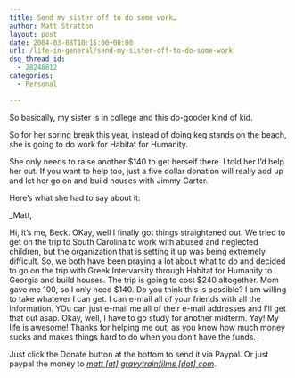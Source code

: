 ```yaml
---
title: Send my sister off to do some work…
author: Matt Stratton
layout: post
date: 2004-03-08T10:15:00+00:00
url: /life-in-general/send-my-sister-off-to-do-some-work
dsq_thread_id:
  - 28248812
categories:
  - Personal

---
```

So basically, my sister is in college and this do-gooder kind of kid.

So for her spring break this year, instead of doing keg stands on the beach, she is going to do work for Habitat for Humanity.

She only needs to raise another $140 to get herself there. I told her I&#8217;d help her out. If you want to help too, just a five dollar donation will really add up and let her go on and build houses with Jimmy Carter.

Here&#8217;s what she had to say about it:

_Matt,
  
Hi, it&#8217;s me, Beck. OKay, well I finally got things straightened out. We tried to get on the trip to South Carolina to work with abused and neglected children, but the organization that is setting it up was being extremely difficult. So, we both have been praying a lot about what to do and decided to go on the trip with Greek Intervarsity through Habitat for Humanity to Georgia and build houses. The trip is going to cost $240 altogether. Mom gave me 100, so I only need $140. Do you think this is possible? I am willing to take whatever I can get. I can e-mail all of your friends with all the information. YOu can just e-mail me all of their e-mail addresses and I&#8217;ll get that out asap. Okay, well, I have to go study for another midterm. Yay! My life is awesome! Thanks for helping me out, as you know how much money sucks and makes things hard to do when you don&#8217;t have the funds._

Just click the Donate button at the bottom to send it via Paypal. Or just paypal the money to _[matt [at] gravytrainfilms [dot] com][1]_.

 [1]: javascript:DeCryptX('2o2c0t2v2B2i1s0a2x1z3w0r1b2k3q0f0i3o1n1t0.1d3r0m')